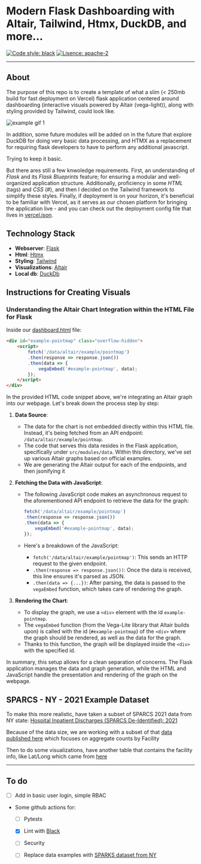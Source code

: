 # Modern Flask Dashboarding with Altair, Tailwind, Htmx, DuckDB, and more... 

[![Code style: black](https://img.shields.io/badge/code%20style-black-000000.svg)](https://github.com/psf/black) 
[![Lisence: apache-2](https://img.shields.io/badge/Lisence:-Apache%202-red)](https://github.com/apache/.github/blob/main/LICENSE)


---

## About
The purpose of this repo is to create a template of what a slim (< 250mb build for fast deployment on Vercel) flask application centered around dashboarding (interactive visuals powered by Altair (vega-light)), along with styling provided by Tailwind, could look like. 

![example gif 1](src/static/example1.gif)

In addition, some future modules will be added on in the future that explore DuckDB for doing very basic data processing, and HTMX as a replacement for requiring flask developers to have to perform any additional javascript. 

Trying to keep it basic. 

But there ares still a few knwoledge requirements. First, an understanding of *Flask* and its *Flask Blueprints* feature; for ensuring a modular and well-organized application structure. Additionally, proficiency in some *HTML* (tags) and *CSS* (#), and then I decided on the Tailwind framework to simplify these styles. Finally, if deployment is on your horizon, it's beneficial to be familiar with Vercel, as it serves as our chosen platform for bringing the application live - and you can check out the deployment config file that lives in [vercel.json](vercel.json).

## Technology Stack
- **Webserver**: [Flask](https://flask.palletsprojects.com/)
- **Html**: [Htmx](https://htmx.org/) 
- **Styling**: [Tailwind](https://tailwindcss.com/) 
- **Visualizations**: [Altair](https://altair-viz.github.io/index.html) 
- **Local db**: [DuckDb](https://duckdb.org/) 

## Instructions for Creating Visuals 
### Understanding the Altair Chart Integration within the HTML File for Flask

Inside our [dashboard.html](src/templates/dashboard.html) file: 

```html
<div id="example-pointmap" class="overflow-hidden">
    <script>
        fetch('/data/altair/example/pointmap')
        .then(response => response.json())
        .then(data => {
            vegaEmbed('#example-pointmap', data);
        });
    </script>
</div>
```

In the provided HTML code snippet above, we're integrating an Altair graph into our webpage. Let's break down the process step by step:

1. **Data Source**: 
   - The data for the chart is not embedded directly within this HTML file. Instead, it's being fetched from an API endpoint: `/data/altair/example/pointmap`.
   - The code that serves this data resides in the Flask application, specifically under `src/modules/data`. Within this directory, we've set up various Altair graphs based on official examples.
   - We are generating the Altair output for each of the endpoints, and then jsonifying it 

2. **Fetching the Data with JavaScript**: 
   - The following JavaScript code makes an asynchronous request to the aforementioned API endpoint to retrieve the data for the graph:

     ```javascript
     fetch('/data/altair/example/pointmap')
     .then(response => response.json())
     .then(data => {
         vegaEmbed('#example-pointmap', data);
     });
     ```
   - Here's a breakdown of the JavaScript:
     - `fetch('/data/altair/example/pointmap')`: This sends an HTTP request to the given endpoint.
     - `.then(response => response.json())`: Once the data is received, this line ensures it's parsed as JSON.
     - `.then(data => {...})`: After parsing, the data is passed to the `vegaEmbed` function, which takes care of rendering the graph.

3. **Rendering the Chart**: 
   - To display the graph, we use a `<div>` element with the id `example-pointmap`.
   - The `vegaEmbed` function (from the Vega-Lite library that Altair builds upon) is called with the id (`#example-pointmap`) of the `<div>` where the graph should be rendered, as well as the data for the graph.
   - Thanks to this function, the graph will be displayed inside the `<div>` with the specified id.

In summary, this setup allows for a clean separation of concerns. The Flask application manages the data and graph generation, while the HTML and JavaScript handle the presentation and rendering of the graph on the webpage.

## SPARCS - NY - 2021 Example Dataset

To make this more realistic, have taken a subset of SPARCS 2021 data from NY state: [Hospital Inpatient Discharges (SPARCS De-Identified): 2021](https://health.data.ny.gov/Health/Hospital-Inpatient-Discharges-SPARCS-De-Identified/tg3i-cinn)

Because of the data size, we are working with a subset of that [data published here](https://health.data.ny.gov/Health/All-Payer-Hospital-Inpatient-Discharges-by-Facilit/ivw2-k53g) which focuses on aggregate counts by Facility 

Then to do some visualizations, have another table that contains the facility info, like Lat/Long which came from [here](https://health.data.ny.gov/Health/Health-Facility-General-Information/vn5v-hh5r/data)


---

## To do
- [ ] Add in basic user login, simple RBAC 
- Some github actions for:
    - [ ] Pytests
    - [x] Lint with [Black](https://black.readthedocs.io/) 
    - [ ] Security 
    - [ ] Replace data examples with [SPARKS dataset from NY](https://health.data.ny.gov/Health/Hospital-Inpatient-Discharges-SPARCS-De-Identified/tg3i-cinn)


